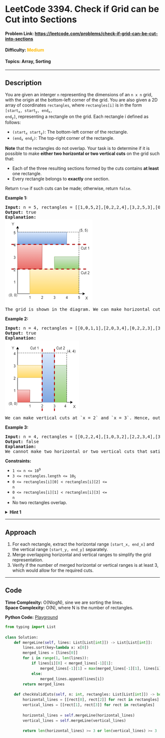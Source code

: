 # LeetCode 3394. Check if Grid can be Cut into Sections
#### Problem Link: https://leetcode.com/problems/check-if-grid-can-be-cut-into-sections
#### Difficulty: <span style="color:#ffb800">Medium</span>  
#### Topics: Array, Sorting

---
## Description  

You are given an interger `n` representing the dimensions of an `n x n` grid, with the origin at the bottom-left corner of the grid. You are also given a 2D array of coordinates `rectangles`, where `rectangles[i]` is in the form <code>[start<sub>x</sub>, start<sub>y</sub>, end<sub>x</sub>, end<sub>y</sub>]</code>, representing a rectangle on the grid. Each rectangle í defined as follows:
- <code>(start<sub>x</sub> start<sub>y</sub>)</code>: The bottom-left corner of the rectangle.
- <code>(end<sub>x</sub> end<sub>y</sub>)</code>: The top-right corner of the rectangle.

**Note** that the rectangles do not overlap. Your task is to determine if it is possible to make **either two horizontal or two vertical cuts** on the grid such that:
- Each of the three resulting sections formed by the cuts contains **at least** one rectangle.
- Every rectangle belongs to **exactly** one section.

Return `true` if such cuts can be made; otherwise, return `false`.

**Example 1:**
<pre>
<b>Input:</b> n = 5, rectangles = [[1,0,5,2],[0,2,2,4],[3,2,5,3],[0,4,4,5]]
<b>Output:</b> true
<b>Explanation:</b>
<img src="images/3394-1.png" />
The grid is shown in the diagram. We can make horizontal cuts at `y = 2` and `y = 4`. Hence, output is true.
</pre>

**Example 2:**
<pre>
<b>Input:</b> n = 4, rectangles = [[0,0,1,1],[2,0,3,4],[0,2,2,3],[3,0,4,3]]
<b>Output:</b> true
<b>Explanation:</b>
<img src="images/3394-2.png" />
We can make vertical cuts at `x = 2` and `x = 3`. Hence, output is true.
</pre>

**Example 3:**
<pre>
<b>Input:</b> n = 4, rectangles = [[0,2,2,4],[1,0,3,2],[2,2,3,4],[3,0,4,2],[3,2,4,4]]
<b>Output:</b> false
<b>Explanation:</b>
We cannot make two horizontal or two vertical cuts that satisfy the conditions. Hence, output is false.
</pre>

**Constraints:**
- <code>1 <= n <= 10<sup>9</sup></code>
- <code>3 <= rectangles.length <= 10<sub>5</sub></code>
- <code>0 <= rectangles[i][0] < rectangles[i][2] <= n</code>
- <code>0 <= rectangles[i][1] < rectangles[i][3] <= n</code>
- No two rectangles overlap.

<details>
<summary><strong>Hint 1</strong></summary>
<ul>
    <li>For each rectangle, consider ranges <code>[start_x, end_x]</code> and <code>[start_y, end_y]</code> separately.</li>
    <li>For x and y directions, check whether we can split it into 3 parts.</li>
</ul>
</details>

---
## Approach
1. For each rectangle, extract the horizontal range `[start_x, end_x]` and the vertical range `[start_y, end_y]` separately.
2. Merge overlapping horizontal and vertical ranges to simplify the grid representation.
3. Verify if the number of merged horizontal or vertical ranges is at least 3, which would allow for the required cuts.

---
## Code

**Time Complexity:** O(NlogN), sine we are sorting the lines.   
**Space Complexity:** O(N), where N is the number of rectangles.

**Python Code:**
[Playground](https://leetcode.com/playground/kQhYW9fb)
```python
from typing import List

class Solution:
    def mergeLine(self, lines: List[List[int]]) -> List[List[int]]:
        lines.sort(key=lambda x: x[0])
        merged_lines = [lines[0]]
        for i in range(1, len(lines)):
            if lines[i][0] < merged_lines[-1][1]:
                merged_lines[-1][1] = max(merged_lines[-1][1], lines[i][1])
            else:
                merged_lines.append(lines[i])
        return merged_lines

    def checkValidCuts(self, n: int, rectangles: List[List[int]]) -> bool:
        horizontal_lines = [[rect[0], rect[2]] for rect in rectangles]
        vertical_lines = [[rect[1], rect[3]] for rect in rectangles]

        horizontal_lines = self.mergeLine(horizontal_lines)
        vertical_lines = self.mergeLine(vertical_lines)

        return len(horizontal_lines) >= 3 or len(vertical_lines) >= 3
```